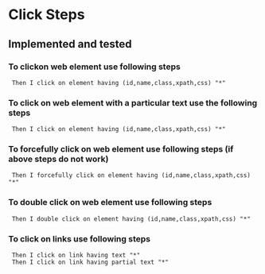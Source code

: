 # Click Steps

## Implemented and tested

### To clickon web element use following steps

```cucumber
 Then I click on element having (id,name,class,xpath,css) "*"
```

### To click on web element with a particular text use the following steps

```cucumber
 Then I click on element having (id,name,class,xpath,css) "*"
```

### To forcefully click on web element use following steps (if above steps do not work)

```cucumber
 Then I forcefully click on element having (id,name,class,xpath,css) "*"
```

### To double click on web element use following steps

```cucumber
 Then I double click on element having (id,name,class,xpath,css) "*"
```

### To click on links use following steps

```cucumber
 Then I click on link having text "*"
 Then I click on link having partial text "*"
```
